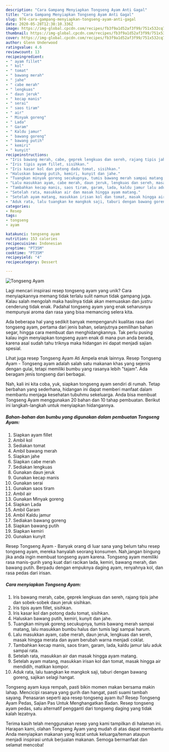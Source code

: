 ```yaml
---
description: "Cara Gampang Menyiapkan Tongseng Ayam Anti Gagal"
title: "Cara Gampang Menyiapkan Tongseng Ayam Anti Gagal"
slug: 974-cara-gampang-menyiapkan-tongseng-ayam-anti-gagal
date: 2020-05-28T12:38:10.336Z
image: https://img-global.cpcdn.com/recipes/fb3f9a1d52af3f99/751x532cq70/tongseng-ayam-foto-resep-utama.jpg
thumbnail: https://img-global.cpcdn.com/recipes/fb3f9a1d52af3f99/751x532cq70/tongseng-ayam-foto-resep-utama.jpg
cover: https://img-global.cpcdn.com/recipes/fb3f9a1d52af3f99/751x532cq70/tongseng-ayam-foto-resep-utama.jpg
author: Glenn Underwood
ratingvalue: 4.6
reviewcount: 13
recipeingredient:
- " ayam fillet"
- " kol"
- " tomat"
- " bawang merah"
- " jahe"
- " cabe merah"
- " lengkuas"
- " daun jeruk"
- " kecap manis"
- " serai"
- " saos tiram"
- " air"
- " Minyak goreng"
- " Lada"
- " Garam"
- " Kaldu jamur"
- " bawang goreng"
- " bawang putih"
- " kemiri"
- " kunyit"
recipeinstructions:
- "Iris bawang merah, cabe, geprek lengkuas dan sereh, rajang tipis jahe dan sobek-sobek daun jeruk sisihkan."
- "Iris tipis ayam fillet, sisihkan."
- "Iris kasar kol dan potong dadu tomat, sisihkan."
- "Haluskan bawang putih, kemiri, kunyit dan jahe."
- "Tuangkan minyak goreng secukupnya, tumis bawang merah sampai matang, lalu masukkan bumbu halus dan tumis lagi sampai harum."
- "Lalu masukkan ayam, cabe merah, daun jeruk, lengkuas dan sereh, masak hingga merata dan ayam berubah warna menjadi coklat."
- "Tambahkan kecap manis, saos tiram, garam, lada, kaldu jamur lalu aduk sampai rata."
- "Setelah rata, masukkan air dan masak hingga ayam matang."
- "Setelah ayam matang, masukkan irisan kol dan tomat, masak hingga air mendidih, matikan kompor."
- "Aduk rata, lalu tuangkan ke mangkok saji, taburi dengan bawang goreng, sajikan selagi hangat."
categories:
- Resep
tags:
- tongseng
- ayam

katakunci: tongseng ayam 
nutrition: 153 calories
recipecuisine: Indonesian
preptime: "PT35M"
cooktime: "PT35M"
recipeyield: "4"
recipecategory: Dessert

---
```



![Tongseng Ayam](https://img-global.cpcdn.com/recipes/fb3f9a1d52af3f99/751x532cq70/tongseng-ayam-foto-resep-utama.jpg)

Lagi mencari inspirasi resep tongseng ayam yang unik? Cara menyiapkannya memang tidak terlalu sulit namun tidak gampang juga. Kalau salah mengolah maka hasilnya tidak akan memuaskan dan justru cenderung tidak enak. Padahal tongseng ayam yang enak seharusnya mempunyai aroma dan rasa yang bisa memancing selera kita.

Ada beberapa hal yang sedikit banyak mempengaruhi kualitas rasa dari tongseng ayam, pertama dari jenis bahan, selanjutnya pemilihan bahan segar, hingga cara membuat dan menghidangkannya. Tak perlu pusing kalau ingin menyiapkan tongseng ayam enak di mana pun anda berada, karena asal sudah tahu triknya maka hidangan ini dapat menjadi sajian spesial.

Lihat juga resep Tongseng Ayam Ati Ampela enak lainnya. Resep Tongseng Ayam - Tongseng ayam adalah salah satu makanan khas yang sejenis dengan gulai, tetapi memiliki bumbu yang rasanya lebih &#34;tajam&#34;. Ada beragam jenis tongseng dari berbagai.


Nah, kali ini kita coba, yuk, siapkan tongseng ayam sendiri di rumah. Tetap berbahan yang sederhana, hidangan ini dapat memberi manfaat dalam membantu menjaga kesehatan tubuhmu sekeluarga. Anda bisa membuat Tongseng Ayam menggunakan 20 bahan dan 10 tahap pembuatan. Berikut ini langkah-langkah untuk menyiapkan hidangannya.

<!--inarticleads1-->

##### Bahan-bahan dan bumbu yang digunakan dalam pembuatan Tongseng Ayam:

1. Siapkan  ayam fillet
1. Ambil  kol
1. Sediakan  tomat
1. Ambil  bawang merah
1. Siapkan  jahe
1. Siapkan  cabe merah
1. Sediakan  lengkuas
1. Gunakan  daun jeruk
1. Gunakan  kecap manis
1. Gunakan  serai
1. Gunakan  saos tiram
1. Ambil  air
1. Gunakan  Minyak goreng
1. Siapkan  Lada
1. Ambil  Garam
1. Ambil  Kaldu jamur
1. Sediakan  bawang goreng
1. Siapkan  bawang putih
1. Siapkan  kemiri
1. Gunakan  kunyit


Resep Tongseng Ayam - Banyak orang di luar sana yang belum tahu resep tongseng ayam, mereka hanyalah seorang konsumen. Nah,jangan bingung jika anda ingin membuat tongseng ayam karena. Tongseng ayam memiliki rasa manis-gurih yang kuat dari racikan lada, kemiri, bawang merah, dan bawang putih. Berpadu dengan empuknya daging ayam, renyahnya kol, dan rasa pedas dari irisan. 

<!--inarticleads2-->

##### Cara menyiapkan Tongseng Ayam:

1. Iris bawang merah, cabe, geprek lengkuas dan sereh, rajang tipis jahe dan sobek-sobek daun jeruk sisihkan.
1. Iris tipis ayam fillet, sisihkan.
1. Iris kasar kol dan potong dadu tomat, sisihkan.
1. Haluskan bawang putih, kemiri, kunyit dan jahe.
1. Tuangkan minyak goreng secukupnya, tumis bawang merah sampai matang, lalu masukkan bumbu halus dan tumis lagi sampai harum.
1. Lalu masukkan ayam, cabe merah, daun jeruk, lengkuas dan sereh, masak hingga merata dan ayam berubah warna menjadi coklat.
1. Tambahkan kecap manis, saos tiram, garam, lada, kaldu jamur lalu aduk sampai rata.
1. Setelah rata, masukkan air dan masak hingga ayam matang.
1. Setelah ayam matang, masukkan irisan kol dan tomat, masak hingga air mendidih, matikan kompor.
1. Aduk rata, lalu tuangkan ke mangkok saji, taburi dengan bawang goreng, sajikan selagi hangat.


Tongseng ayam kaya rempah, pasti bikin momen makan bersama makin lahap. Mencicipi rasanya yang gurih dan hangat, pasti suami tambah sayang. Penasaran seperti apa resep tongseng ayam itu? Resep Tongseng Ayam Pedas, Sajian Pas Untuk Menghangatkan Badan. Resep tongseng ayam pedas, satu alternatif pengganti dari tongseng daging yang tidak kalah lezatnya. 

Terima kasih telah menggunakan resep yang kami tampilkan di halaman ini. Harapan kami, olahan Tongseng Ayam yang mudah di atas dapat membantu Anda menyiapkan makanan yang lezat untuk keluarga/teman ataupun menjadi inspirasi untuk berjualan makanan. Semoga bermanfaat dan selamat mencoba!
